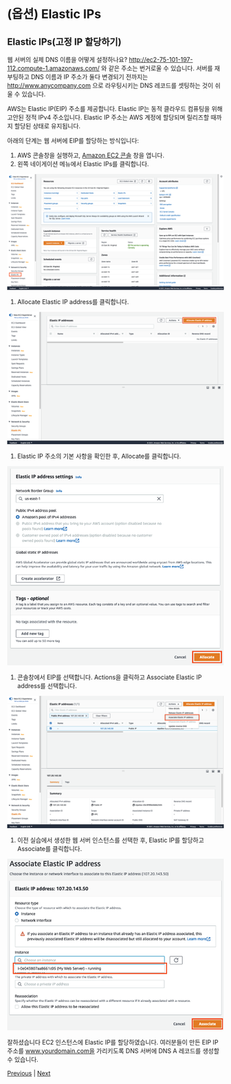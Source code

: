 # (옵션) Elastic IPs

## Elastic IPs(고정 IP 할당하기)

웹 서버의 실제 DNS 이름을 어떻게 설정하나요? http://ec2-75-101-197-112.compute-1.amazonaws.com/ 와 같은 주소는 번거로울 수 있습니다. 서버를 재부팅하고 DNS 이름과 IP 주소가 둘다 변경되기 전까지는 http://www.anycompany.com 으로 라우팅시키는 DNS 레코드를 셋팅하는 것이 쉬울 수 있습니다.

AWS는 Elastic IP(EIP) 주소를 제공합니다. Elastic IP는 동적 클라우드 컴퓨팅을 위해 고안된 정적 IPv4 주소입니다. Elastic IP 주소는 AWS 계정에 할당되며 릴리즈할 때까지 할당된 상태로 유지됩니다.

아래의 단계는 웹 서버에 EIP를 할당하는 방식입니다:

1. AWS 콘솔창을 실행하고, [Amazon EC2 콘솔](https://console.aws.amazon.com/ec2) 창을 엽니다.
2. 왼쪽 네이게이션 메뉴에서 Elastic IPs를 클릭합니다.

![](../../../../../images/eip-console.png)

1. Allocate Elastic IP address를 클릭합니다.

![](../../../../../images/allocate-eip.png)

1. Elastic IP 주소의 기본 사항을 확인한 후, Allocate를 클릭합니다.

![](../../../../../images/allocate-eip-confirm.png)

1. 콘솔창에서 EIP를 선택합니다. Actions을 클릭하고 Associate Elastic IP address를 선택합니다.

![](../../../../../images/associate-eip.png)

1. 이전 실습에서 생성한 웹 서버 인스턴스를 선택한 후, Elastic IP를 할당하고 Associate를 클릭합니다.

![](../../../../../images/associate-eip-select-instance.png)

잘하셨습니다 EC2 인스턴스에 Elastic IP를 할당하였습니다. 여러분들이 만든 EIP IP 주소를 www.yourdomain.com을 가리키도록 DNS 서버에 DNS A 레코드를 생성할 수 있습니다.

[Previous](4-ec2.md) | [Next](99-ec2.md)
